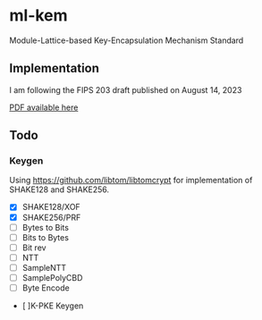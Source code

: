 # ml-kem
Module-Lattice-based Key-Encapsulation Mechanism Standard

## Implementation
I am following the FIPS 203 draft published on August 14, 2023 

[PDF available here](https://doi.org/10.6028/NIST.FIPS.203.ipd)

## Todo

### Keygen
Using https://github.com/libtom/libtomcrypt for implementation of SHAKE128 and SHAKE256.

- [x] SHAKE128/XOF
- [x] SHAKE256/PRF
- [ ] Bytes to Bits
- [ ] Bits to Bytes
- [ ] Bit rev
- [ ] NTT
- [ ] SampleNTT
- [ ] SamplePolyCBD
- [ ] Byte Encode
- [ ]K-PKE Keygen
